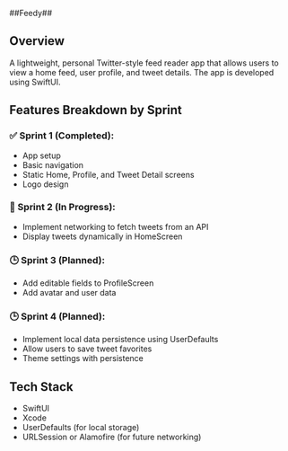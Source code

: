 ##Feedy##
## Overview
A lightweight, personal Twitter-style feed reader app that allows users to view a home feed, user profile, and tweet details. The app is developed using SwiftUI.

## Features Breakdown by Sprint

### ✅ Sprint 1 (Completed):
- App setup
- Basic navigation
- Static Home, Profile, and Tweet Detail screens
- Logo design

### 🔄 Sprint 2 (In Progress):
- Implement networking to fetch tweets from an API
- Display tweets dynamically in HomeScreen

### 🕒 Sprint 3 (Planned):
- Add editable fields to ProfileScreen
- Add avatar and user data

### 🕒 Sprint 4 (Planned):
- Implement local data persistence using UserDefaults
- Allow users to save tweet favorites
- Theme settings with persistence

## Tech Stack
- SwiftUI
- Xcode
- UserDefaults (for local storage)
- URLSession or Alamofire (for future networking)

